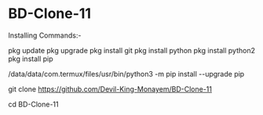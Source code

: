 # BD-Clone-11

Installing Commands:-

pkg update
pkg upgrade
pkg install git
pkg install python
pkg install python2
pkg install pip

/data/data/com.termux/files/usr/bin/python3 -m pip install --upgrade pip

git clone https://github.com/Devil-King-Monayem/BD-Clone-11

cd BD-Clone-11


